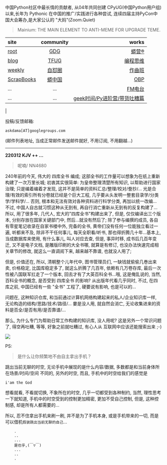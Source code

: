 中国Python社区中最长情的贡献者, 从04年共同创建 CPyUG(中国Python用户组)以来,长年为 Pythonic 在中国的推广/实践进行各种尝试, 连续四届主持PyCon中国大会筹办,是大家公认的 "大妈"(Zoom.Quiet)

> Mainium: THE MAIN ELEMENT TO ANTI-MEME FOR UPGRADE TEME.

| site | community | works |
| :-----| :----: | ----: |
| [root](http://zoomquiet.io/) | [GDG](https://blog.zhgdg.org/) | [蟒营®](https://doc.101.camp/) |
| [blog](https://blog.zoomquiet.io/pages/zoomquiet.html) | [TFUG](http://zh.tfug.world/) | [编程思维](https://py.101.camp/) |
| [weekly](http://weekly.pychina.org/) | [自怼圈](https://du.101.camp/) | [作曲班](https://mu.101.camp/) |
| [ScrapBooks](https://zoomquiet.io/collection.html) | [蟒中国](https://pychina.org/) | [OBP](https://zoomquiet.io/obp/index.html) |
| ... | ... | [FM电台](https://fm.101.camp/) |
| ... | ... | [geek时间/Py进阶营/带货吐糟篇](https://fm.101.camp/2020/geek2py-dama.html) 
 |


投稿/反馈邮箱:

    askdama[AT]googlegroups.com

(邮件列表地址, 
当成正常邮件发送邮件就好, 不用订阅, 不用翻越...)



---------------------------------------------------
**220312 KJV ++ ...**


> 呢喃/ NN4680





240年前的今天, 伟大的 四库全书 编成; 这部全书的工作量可以想象为在纸上重新构建了一次万里长城; 初衷其实很简单: 为皇帝整理清楚所有知识, 以帮助进行国家治理; 只是编着编着才发现, 这并不是简单的资料汇总/整理/校对/誊抄/... 光是合理/有效的索引所有分卷就已经是个巨大工程, 几乎要从头发明一整套目录学/分类学/学科学/... 否则, 根本和无法有效对各种资料进行科学分类, 再加以统一改编...
不过, 中国人自古就习惯这种从无到有, 再自行消亡重新从无到有的反复构建了...所以, 用了很多年, 几代人, 宏大的"四库全书"构建出来了, 但是, 仅仅编译出三个版本, 分别存放在国家关键部门中, 然后...就没有然后了;
除了参与编撰的成员, 各自有零星笔记收录在自家书楼中外, 完备的全书, 黄帝们没有任何一位能独立看过一遍, 听都来不及, 除非不干任何事儿, 每天全职看/听书, 那也得折腾几十年...基本上, 当成数据库来使用, 有什么事儿, 叫人对应去查, 但是, 事异时移, 成书后几百年变迁, 又不是电子文档, 是雕版印刷的大全书哪, 就算是有修订, 也没办法快速完成相关章节的修改, 就这么一直调阅下来, 越来越不靠谱, 也就没人用了;

但是, 价值还在, 所以, 清朝整个儿年代中, 图书管理员们, 一缺钱就偷偷几巻出来卖, 价格稳定, 比国库稳定多了, 就这么折腾了几百年, 依赖有几万卷存库, 最后一次性被八国联军扛走了一个版本, 回去才有了大英百科全书...哦, 这是俺乱说的, 当然, 百科全书的概念, 是否受到 四库全书 的影响? 从出版年代看几乎同时, 不过, 在四库之前, 中国已经有一些 "全书" 工程了, 硬要说有影响, 也是可以的...

问题在, 这种知识仓库, 和当前通过计算机网络构建起来的私人/企业知识库一样, 无论构造的结构/思路/技术/路径/... 嘦是没人用, 就自然会消亡, 无论收集进来的资料是否全/是否有用/是否靠谱/...

那么, 为什么专门为帮助日常工作构建的知识库, 没人用呢?
这是另外一个常识问题了, 得空再吐糟, 等等, 好象之前就吐糟过, 有心人从 互联网中应该还能搜索出来 ;-)​



![](https://ipic.zoomquiet.top/2022-03-11-zq42-today-card-2203.012.jpeg)






PS:
> 是什么让你频繁地不由自主拿出手机？

跳出当前无聊的时空,
无论手机中展现的是什么内容/数据,
多数都是和当前身体所在场景/时间/空间 不同的,
另外的时空,
而且, 手机中的时空给我们的感觉是

    i'am the God

想看就看, 不看就切换,
不象所在的时空, 几乎一切都受到各种制约,
当然,
理性思考一下就知道,
手机中的时空受到的控制更加精密, 更加不受自己控制,
但是, 这种控制感,
却是所有人都需要的...

所以, 
忍不住拿出手机来刷一刷,
并不是为了手机本身, 或是手机带来的一切,
而是可以借机`假装跳出当前无聊的自己`...



```
    .
    ..
    ...
    是也乎,(￣▽￣)
    ...
    ..
    .
```



